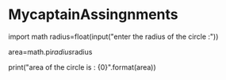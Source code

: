 # MycaptainAssingnments
import math
radius=float(input("enter the radius of the circle :"))

area=math.pi*radius*radius

print("area of the circle is : {0}".format(area))
